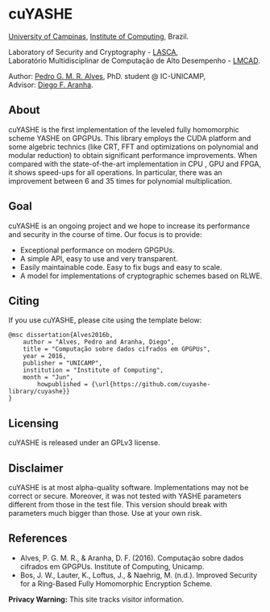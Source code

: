 # cuYASHE

[University of Campinas](http://www.unicamp.br), [Institute of Computing](http://www.ic.unicamp.br), Brazil.

Laboratory of Security and Cryptography - [LASCA](http://www.lasca.ic.unicamp.br),<br>
Laboratório Multidisciplinar de Computação de Alto Desempenho - [LMCAD](http://www.lmcad.ic.unicamp.br). <br>

Author: [Pedro G. M. R. Alves](http://www.iampedro.com), PhD. student @ IC-UNICAMP,<br/>
Advisor: [Diego F. Aranha](http://www.ic.unicamp.br/~dfaranha). <br/>

## About

cuYASHE is the first implementation of the leveled fully homomorphic scheme YASHE on GPGPUs. This library employs the CUDA platform and some algebric technics (like CRT, FFT and optimizations on polynomial and modular reduction)  to obtain significant performance improvements. When compared with the state-of-the-art implementation in CPU , GPU and FPGA, it shows speed-ups for all operations. In particular, there was an improvement between 6 and 35 times for polynomial multiplication.

## Goal

cuYASHE is an ongoing project and we hope to increase its performance and security in the course of time. Our focus is to provide:

 * Exceptional performance on modern GPGPUs.
 * A simple API, easy to use and very transparent.
 * Easily maintainable code. Easy to fix bugs and easy to scale.
 * A model for implementations of cryptographic schemes based on RLWE.
 
## Citing
If you use cuYASHE, please cite using the template below:

	@msc dissertation{Alves2016b,
 		author = "Alves, Pedro and Aranha, Diego",
  		title = "Computação sobre dados cifrados em GPGPUs",
  		year = 2016,
  		publisher = "UNICAMP",
  		institution = "Institute of Computing",
  		month = "Jun",
	        howpublished = {\url{https://github.com/cuyashe-library/cuyashe}}
	}


## Licensing

cuYASHE is released under an GPLv3 license.

## Disclaimer

cuYASHE is at most alpha-quality software. Implementations may not be correct or secure. Moreover, it was not tested with YASHE parameters different from those in the test file. This version should break with parameters much bigger than those. Use at your own risk.

## References

- Alves, P. G. M. R., & Aranha, D. F. (2016). Computação sobre dados cifrados em GPGPUs. Institute of Computing, Unicamp.
- Bos, J. W., Lauter, K., Loftus, J., & Naehrig, M. (n.d.). Improved Security for a Ring-Based Fully Homomorphic Encryption Scheme.


**Privacy Warning:** This site tracks visitor information.

